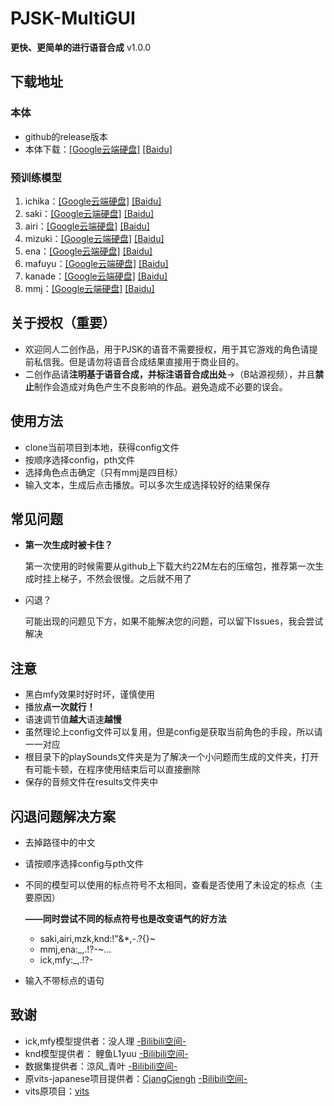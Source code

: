 # PJSK-MultiGUI
**更快、更简单的进行语音合成**  v1.0.0
## 下载地址
### 本体
- github的release版本
- 本体下载：[[Google云端硬盘]](https://drive.google.com/file/d/1xmlsc0oAdO6BWBPJG_0sPfRyeNWS9P7h/view?usp=sharing) [[Baidu]](https://pan.baidu.com/s/1J58AvhuRNULviPo1X8XZ1A?pwd=c95e)
### 预训练模型

1. ichika：[[Google云端硬盘]](https://drive.google.com/file/d/1_P_2U0TC1U_T3lxxxVW3TuKJ45l2w4Cm/view?usp=sharing) [[Baidu]](https://pan.baidu.com/s/1oSYX9TTg9COJsabkU3gomg?pwd=m4qf)
2. saki：[[Google云端硬盘]](https://drive.google.com/file/d/1zB09x-7qSe-abyxH8NIUZ7lCSYQ4UfEp/view?usp=sharing) [[Baidu]](https://pan.baidu.com/s/15qtkqWib87Ks3OWKm7AFcw?pwd=13dj)
3. airi：[[Google云端硬盘]](https://drive.google.com/file/d/1uWeixKe5PEz4mGhjS9K8Z8d1AJpv2izO/view?usp=sharing) [[Baidu]](https://pan.baidu.com/s/1w_8yQ9grDcj8Hseo-ovWaA?pwd=sw6p)
4. mizuki：[[Google云端硬盘]](https://drive.google.com/file/d/1e43kk2SWAeh3EPMAsW-bDdVROsW7VVa8/view?usp=sharing) [[Baidu]](https://pan.baidu.com/s/1l_jLQZQiTQbgGTZztUuwBQ?pwd=6sih)
5. ena：[[Google云端硬盘]](https://drive.google.com/file/d/1sL9VjWAjPWAS2ilACqcR5WHLCjcF1u4k/view?usp=sharing) [[Baidu]](https://pan.baidu.com/s/1-IYeQ7DdAoD6I2CzlGXSyw?pwd=ej7c)
6. mafuyu：[[Google云端硬盘]](https://drive.google.com/file/d/1it_vKoFDVryxzjRbglYvMy6vi2tXTKoO/view?usp=sharing) [[Baidu]](https://pan.baidu.com/s/1G04eZDFJcqm8LCZNbEF9fQ?pwd=b8br)
7. kanade：[[Google云端硬盘]](https://drive.google.com/file/d/16K_R_AWC5tELDpRYaA6DLYucYqfcoho2/view?usp=sharing) [[Baidu]](https://pan.baidu.com/s/1QPYNsh9qfPDW7mzTpUo5wA?pwd=z5fm)
8. mmj：[[Google云端硬盘]](https://drive.google.com/file/d/1dp1BFS0MHt6_8ZaKkMOPiU2P8yYsKJwY/view?usp=sharing) [[Baidu]](https://pan.baidu.com/s/1UcCsooLr97cHHWXd8P431w?pwd=265a)
## 关于授权（重要）
- 欢迎同人二创作品，用于PJSK的语音不需要授权，用于其它游戏的角色请提前私信我。但是请勿将语音合成结果直接用于商业目的。
- 二创作品请**注明基于语音合成，并标注语音合成出处**->（B站源视频），并且**禁止**制作会造成对角色产生不良影响的作品。避免造成不必要的误会。

## 使用方法
- clone当前项目到本地，获得config文件
- 按顺序选择config，pth文件
- 选择角色点击确定（只有mmj是四目标）
- 输入文本，生成后点击播放。可以多次生成选择较好的结果保存

## 常见问题
- **第一次生成时被卡住？**

	第一次使用的时候需要从github上下载大约22M左右的压缩包，推荐第一次生成时挂上梯子，不然会很慢。之后就不用了
- 闪退？

	可能出现的问题见下方，如果不能解决您的问题，可以留下Issues，我会尝试解决

## 注意
- 黑白mfy效果时好时坏，谨慎使用
- 播放**点一次就行！**
- 语速调节值**越大**语速**越慢**
- 虽然理论上config文件可以复用，但是config是获取当前角色的手段，所以请一一对应
- 根目录下的playSounds文件夹是为了解决一个小问题而生成的文件夹，打开有可能卡顿，在程序使用结束后可以直接删除
- 保存的音频文件在results文件夹中

## 闪退问题解决方案
- 去掉路径中的中文
- 请按顺序选择config与pth文件
- 不同的模型可以使用的标点符号不太相同，查看是否使用了未设定的标点（主要原因）

	**——同时尝试不同的标点符号也是改变语气的好方法**
	- saki,airi,mzk,knd:!"&*,-.?{}~
	- mmj,ena:_,.!?-~…
	- ick,mfy:_,.!?-
- 输入不带标点的语句
	
## 致谢
- ick,mfy模型提供者：没人理 [-Bilibili空间-](https://space.bilibili.com/618272)
- knd模型提供者： 鲤鱼L1yuu [-Bilibili空间-](https://space.bilibili.com/436749613)
- 数据集提供者：涼风_青叶 [-Bilibili空间-](https://space.bilibili.com/5437778)
- 原vits-japanese项目提供者：[CjangCjengh](https://github.com/CjangCjengh) [-Bilibili空间-](https://space.bilibili.com/35285881)
- vits原项目：[vits](https://github.com/jaywalnut310/vits)